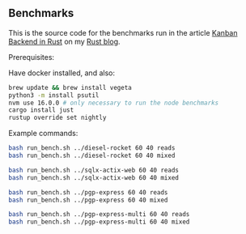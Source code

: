 ## Benchmarks

This is the source code for the benchmarks run in the article [Kanban Backend in Rust](#) on my [Rust blog](https://github.com/pretzelhammer/rust-blog).

Prerequisites:

Have docker installed, and also:

```bash
brew update && brew install vegeta
python3 -m install psutil
nvm use 16.0.0 # only necessary to run the node benchmarks
cargo install just
rustup override set nightly
```

Example commands:

```bash
bash run_bench.sh ../diesel-rocket 60 40 reads
bash run_bench.sh ../diesel-rocket 60 40 mixed

bash run_bench.sh ../sqlx-actix-web 60 40 reads
bash run_bench.sh ../sqlx-actix-web 60 40 mixed

bash run_bench.sh ../pgp-express 60 40 reads
bash run_bench.sh ../pgp-express 60 40 mixed

bash run_bench.sh ../pgp-express-multi 60 40 reads
bash run_bench.sh ../pgp-express-multi 60 40 mixed
```
